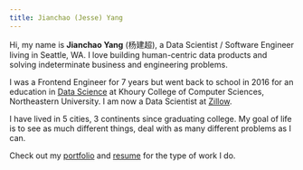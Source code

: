 ```yaml
---
title: Jianchao (Jesse) Yang
---
```


Hi, my name is **Jianchao Yang** (杨建超), a Data Scientist / Software Engineer living in Seattle, WA.
I love building human-centric data products and solving indeterminate business and engineering problems.

I was a Frontend Engineer for 7 years but went back to school in 2016 for an education in [Data Science](https://www.khoury.northeastern.edu/program/data-science-ms/)
at Khoury College of Computer Sciences, Northeastern University. I am now a Data Scientist at [Zillow](https://www.zillow.com/).

I have lived in 5 cities, 3 continents since graduating college. My goal of life is to see as much different things, deal with as many different problems as I can.

Check out my [portfolio](/portfolio/) and [resume](/jianchao-yang-resume.pdf) for the type of work I do.
